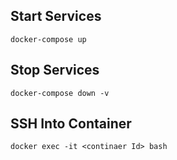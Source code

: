 ## Start Services
`docker-compose up`

## Stop Services
`docker-compose down -v`

## SSH Into Container
`docker exec -it <continaer Id> bash`
